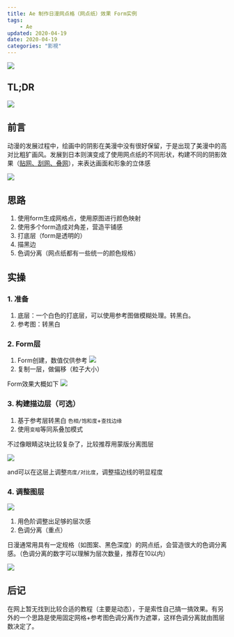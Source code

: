 ```yaml
---
title: Ae 制作日漫网点格（网点纸）效果 Form实例
tags: 
    - Ae
updated: 2020-04-19
date: 2020-04-19
categories: "影視"
---
```


![](/asset/content/ae_netpoint/参考图.png)

## TL;DR

![](/asset/content/ae_netpoint/流程图.png)

<!--more-->

## 前言

动漫的发展过程中，绘画中的阴影在美漫中没有很好保留，于是出现了美漫中的高对比粗犷画风。发展到日本则演变成了使用网点纸的不同形状，构建不同的阴影效果（[贴网、刮网、叠网](https://tieba.baidu.com/p/2404090030?red_tag=2577648933)），来表达画面和形象的立体感

![](/asset/content/ae_netpoint/示例图.png)

## 思路

1. 使用form生成网格点，使用原图进行颜色映射
2. 使用多个form造成对角差，营造平铺感
3. 打底层（form是透明的）
4. 描黑边
5. 色调分离（网点纸都有一些统一的颜色规格）

## 实操

### 1. 准备
1. 底层：一个白色的打底层，可以使用参考图做模糊处理。转黑白。
2. 参考图：转黑白

### 2. Form层
1. Form创建，数值仅供参考
    ![](/asset/content/ae_netpoint/1.png)
2. 复制一层，做偏移（粒子大小）

Form效果大概如下
![](/asset/content/ae_netpoint/2.png)

### 3. 构建描边层（可选）
1. 基于参考层转黑白 ``色相/饱和度``+``查找边缘``
2. 使用``变暗``等同系叠加模式

不过像眼睛这块比较复杂了，比较推荐用蒙版分离图层

![](/asset/content/ae_netpoint/3.png)

and可以在这层上调整``亮度/对比度``，调整描边线的明显程度

### 4. 调整图层

![](/asset/content/ae_netpoint/4.png)

1. 用色阶调整出足够的层次感
2. 色调分离（重点）

日漫通常用具有一定规格（如图案、黑色深度）的网点纸，会营造很大的色调分离感。（色调分离的数字可以理解为层次数量，推荐在10以内）

![](/asset/content/ae_netpoint/5.png)

## 后记

在网上暂无找到比较合适的教程（主要是动态），于是索性自己搞一搞效果。有另外的一个思路是使用固定网格+参考图色调分离作为遮罩，这样色调分离就由图层数决定了。
